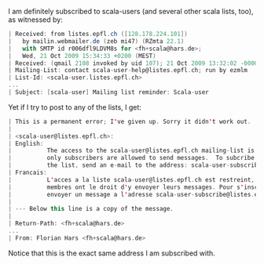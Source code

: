 I am definitely subscribed to scala-users (and several other scala lists, too),
as witnessed by:

```scala
| Received: from listes.epfl.ch ([128.178.224.101])
|	by mailin.webmailer.de (zeb mi47) (RZmta 22.1)
|	with SMTP id r006dfl9LDVM8s for <fh+scala@hars.de>;
|	Wed, 21 Oct 2009 15:34:33 +0200 (MEST)
| Received: (qmail 2108 invoked by uid 107); 21 Oct 2009 13:32:02 -0000
| Mailing-List: contact scala-user-help@listes.epfl.ch; run by ezmlm
| List-Id: <scala-user.listes.epfl.ch>
...
| Subject: [scala-user] Mailing list reminder: Scala-user
```

Yet if I try to post to any of the lists, I get:

```scala
| This is a permanent error; I've given up. Sorry it didn't work out.
|
| <scala-user@listes.epfl.ch>:
| English:
|          The access to the scala-user@listes.epfl.ch mailing-list is restricted,
|          only subscribers are allowed to send messages.  To subcribe to
|          the list, send an e-mail to the address: scala-user-subscribe@listes.epfl.ch
| Francais:
|          L'acces a la liste scala-user@listes.epfl.ch est restreint, seul ses
|          membres ont le droit d'y envoyer leurs messages. Pour s'inscrire,
|          envoyer un message a l'adresse scala-user-subscribe@listes.epfl.ch
|
| --- Below this line is a copy of the message.
|
| Return-Path: <fh+scala@hars.de>
...
| From: Florian Hars <fh+scala@hars.de>
```

Notice that this is the exact same address I am subscribed with.
